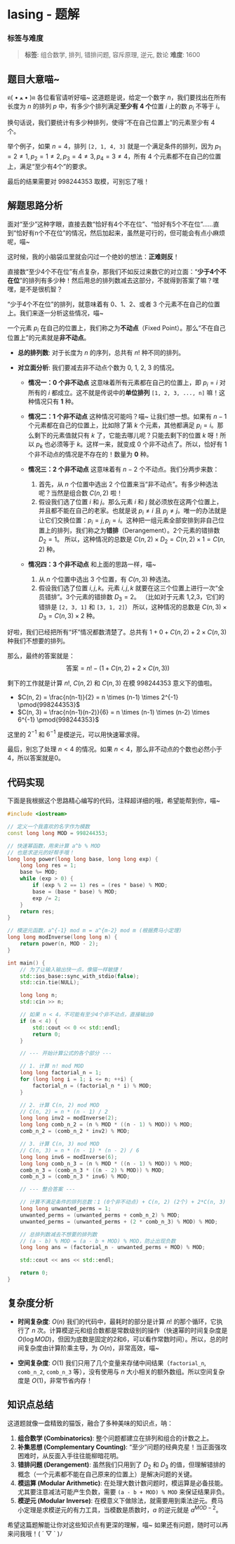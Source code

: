# lasing - 题解

### 标签与难度
> **标签**: 组合数学, 排列, 错排问题, 容斥原理, 逆元, 数论
> **难度**: 1600

## 题目大意喵~

ฅ( • ﻌ • )ฅ 各位看官请听好喵~ 这道题是说，给定一个数字 $n$，我们要找出在所有长度为 $n$ 的排列 $p$ 中，有多少个排列满足**至少有 4 个**位置 $i$ 上的数 $p_i$ 不等于 $i$。

换句话说，我们要统计有多少种排列，使得“不在自己位置上”的元素至少有 4 个。

举个例子，如果 $n=4$，排列 `[2, 1, 4, 3]` 就是一个满足条件的排列，因为 $p_1=2 \ne 1, p_2=1 \ne 2, p_3=4 \ne 3, p_4=3 \ne 4$，所有 4 个元素都不在自己的位置上，满足“至少有4个”的要求。

最后的结果需要对 998244353 取模，可别忘了哦！

## 解题思路分析

面对“至少”这种字眼，直接去数“恰好有4个不在位”、“恰好有5个不在位”……直到“恰好有n个不在位”的情况，然后加起来，虽然是可行的，但可能会有点小麻烦呢，喵~

这时候，我的小脑袋瓜里就会闪过一个绝妙的想法：**正难则反**！

直接数“至少4个不在位”有点复杂，那我们不如反过来数它的对立面：“**少于4个不在位**”的排列有多少种！然后用总的排列数减去这部分，不就得到答案了嘛？嘿嘿，是不是很机智？

“少于4个不在位”的排列，就意味着有 0、1、2、或者 3 个元素不在自己的位置上。我们来逐一分析这些情况，喵~

一个元素 $p_i$ 在自己的位置上，我们称之为**不动点**（Fixed Point）。那么“不在自己位置上”的元素就是**非不动点**。

- **总的排列数**: 对于长度为 $n$ 的序列，总共有 $n!$ 种不同的排列。

- **对立面分析**: 我们要减去非不动点个数为 0, 1, 2, 3 的情况。

    - **情况一：0 个非不动点**
      这意味着所有元素都在自己的位置上，即 $p_i = i$ 对所有的 $i$ 都成立。这不就是传说中的**单位排列** `[1, 2, 3, ..., n]` 嘛！这种情况只有 **1** 种。

    - **情况二：1 个非不动点**
      这种情况可能吗？喵~ 让我们想一想。如果有 $n-1$ 个元素都在自己的位置上，比如除了第 $k$ 个元素，其他都满足 $p_i=i$。那么剩下的元素值就只有 $k$ 了，它能去哪儿呢？只能去剩下的位置 $k$ 呀！所以 $p_k$ 也必须等于 $k$。这样一来，就变成 0 个非不动点了。所以，恰好有 1 个非不动点的情况是不存在的！数量为 **0** 种。

    - **情况三：2 个非不动点**
      这意味着有 $n-2$ 个不动点。我们分两步来数：
      1.  首先，从 $n$ 个位置中选出 2 个位置来当“非不动点”。有多少种选法呢？当然是组合数 $C(n, 2)$ 啦！
      2.  假设我们选了位置 $i$ 和 $j$。那么元素 $i$ 和 $j$ 就必须放在这两个位置上，并且都不能在自己的老家。也就是说 $p_i \ne i$ 且 $p_j \ne j$。唯一的办法就是让它们交换位置：$p_i = j, p_j = i$。这种把一组元素全部安排到非自己位置上的排列，我们称之为**错排**（Derangement）。2个元素的错排数 $D_2 = 1$。
      所以，这种情况的总数是 $C(n, 2) \times D_2 = C(n, 2) \times 1 = C(n, 2)$ 种。

    - **情况四：3 个非不动点**
      和上面的思路一样，喵~
      1.  从 $n$ 个位置中选出 3 个位置，有 $C(n, 3)$ 种选法。
      2.  假设我们选了位置 $i, j, k$。元素 $i, j, k$ 就要在这三个位置上进行一次“全员错排”。3个元素的错排数 $D_3 = 2$。
          （比如对于元素 1,2,3，它们的错排是 `[2, 3, 1]` 和 `[3, 1, 2]`）
      所以，这种情况的总数是 $C(n, 3) \times D_3 = C(n, 3) \times 2$ 种。

好啦，我们已经把所有“坏”情况都数清楚了。总共有 $1 + 0 + C(n, 2) + 2 \times C(n, 3)$ 种我们不想要的排列。

那么，最终的答案就是：
$$
\text{答案} = n! - (1 + C(n, 2) + 2 \times C(n, 3))
$$

剩下的工作就是计算 $n!$, $C(n, 2)$ 和 $C(n, 3)$ 在模 998244353 意义下的值啦。

- $C(n, 2) = \frac{n(n-1)}{2} = n \times (n-1) \times 2^{-1} \pmod{998244353}$
- $C(n, 3) = \frac{n(n-1)(n-2)}{6} = n \times (n-1) \times (n-2) \times 6^{-1} \pmod{998244353}$

这里的 $2^{-1}$ 和 $6^{-1}$ 是模逆元，可以用快速幂求得。

最后，别忘了处理 $n<4$ 的情况。如果 $n<4$，那么非不动点的个数也必然小于4，所以答案就是0。

## 代码实现

下面是我根据这个思路精心编写的代码，注释超详细的哦，希望能帮到你，喵~

```cpp
#include <iostream>

// 定义一个我喜欢的名字作为模数
const long long MOD = 998244353;

// 快速幂函数，用来计算 a^b % MOD
// 也是求逆元的好帮手哦！
long long power(long long base, long long exp) {
    long long res = 1;
    base %= MOD;
    while (exp > 0) {
        if (exp % 2 == 1) res = (res * base) % MOD;
        base = (base * base) % MOD;
        exp /= 2;
    }
    return res;
}

// 模逆元函数，a^{-1} mod m = a^{m-2} mod m (根据费马小定理)
long long modInverse(long long n) {
    return power(n, MOD - 2);
}

int main() {
    // 为了让输入输出快一点，像猫一样敏捷！
    std::ios_base::sync_with_stdio(false);
    std::cin.tie(NULL);

    long long n;
    std::cin >> n;

    // 如果 n < 4，不可能有至少4个非不动点，直接输出0
    if (n < 4) {
        std::cout << 0 << std::endl;
        return 0;
    }

    // --- 开始计算公式的各个部分 ---

    // 1. 计算 n! mod MOD
    long long factorial_n = 1;
    for (long long i = 1; i <= n; ++i) {
        factorial_n = (factorial_n * i) % MOD;
    }

    // 2. 计算 C(n, 2) mod MOD
    // C(n, 2) = n * (n - 1) / 2
    long long inv2 = modInverse(2);
    long long comb_n_2 = (n % MOD * ((n - 1) % MOD)) % MOD;
    comb_n_2 = (comb_n_2 * inv2) % MOD;

    // 3. 计算 C(n, 3) mod MOD
    // C(n, 3) = n * (n - 1) * (n - 2) / 6
    long long inv6 = modInverse(6);
    long long comb_n_3 = (n % MOD * ((n - 1) % MOD)) % MOD;
    comb_n_3 = (comb_n_3 * ((n - 2) % MOD)) % MOD;
    comb_n_3 = (comb_n_3 * inv6) % MOD;

    // --- 整合答案 ---

    // 计算不满足条件的排列总数：1 (0个非不动点) + C(n, 2) (2个) + 2*C(n, 3) (3个)
    long long unwanted_perms = 1;
    unwanted_perms = (unwanted_perms + comb_n_2) % MOD;
    unwanted_perms = (unwanted_perms + (2 * comb_n_3) % MOD) % MOD;

    // 总排列数减去不想要的排列数
    // (a - b) % MOD = (a - b + MOD) % MOD，防止出现负数
    long long ans = (factorial_n - unwanted_perms + MOD) % MOD;

    std::cout << ans << std::endl;

    return 0;
}
```

## 复杂度分析

- **时间复杂度**: $O(n)$
  我们的代码中，最耗时的部分是计算 $n!$ 的那个循环，它执行了 $n$ 次。计算模逆元和组合数都是常数级别的操作（快速幂的时间复杂度是 $O(\log MOD)$，但因为底数是固定的2和6，可以看作常数时间）。所以，总的时间复杂度由计算阶乘主导，为 $O(n)$，非常高效，喵~

- **空间复杂度**: $O(1)$
  我们只用了几个变量来存储中间结果（`factorial_n`, `comb_n_2`, `comb_n_3` 等），没有使用与 $n$ 大小相关的额外数组。所以空间复杂度是 $O(1)$，非常节省内存！

## 知识点总结

这道题就像一盘精致的猫饭，融合了多种美味的知识点，呐：

1.  **组合数学 (Combinatorics)**: 整个问题都建立在排列和组合的计数之上。
2.  **补集思想 (Complementary Counting)**: “至少”问题的经典克星！当正面强攻困难时，从反面入手往往能柳暗花明。
3.  **错排问题 (Derangement)**: 虽然我们只用到了 $D_2$ 和 $D_3$ 的值，但理解错排的概念（一个元素都不能在自己原来的位置上）是解决问题的关键。
4.  **模运算 (Modular Arithmetic)**: 在处理大数计数问题时，模运算是必备技能。尤其要注意减法可能产生负数，需要 `(a - b + MOD) % MOD` 来保证结果非负。
5.  **模逆元 (Modular Inverse)**: 在模意义下做除法，就需要用到乘法逆元。费马小定理是求模逆元的有力工具，当模数是质数时，$a$ 的逆元就是 $a^{MOD-2}$。

希望这篇题解能让你对这些知识点有更深的理解，喵~ 如果还有问题，随时可以再来问我哦！( ´ ▽ ` )ﾉ